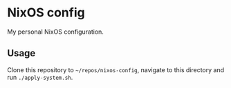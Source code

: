 # NixOS config

My personal NixOS configuration.

## Usage

Clone this repository to `~/repos/nixos-config`, navigate to this directory and run `./apply-system.sh`.
